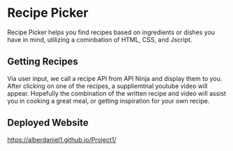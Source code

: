 # Recipe Picker
<add complete website image here>
  
 Recipe Picker helps you find recipes based on ingredients or dishes you have in mind, utilizing a cominbation of HTML, CSS, and Jscript.
  
## Getting Recipes 
  Via user input, we call a recipe API from API Ninja and display them to you. After clicking on one of the recipes, a suppliemtnal youtube video will appear. Hopefully the combination of the written recipe and video will assist you in cooking a great meal, or getting inspiration for your own recipe.
  
## Deployed Website
  https://alberdaniel1.github.io/Project1/

